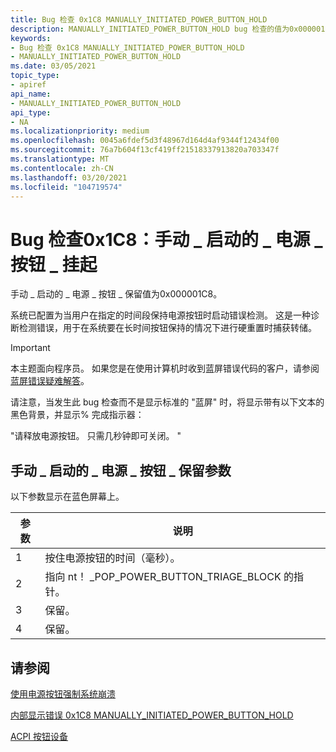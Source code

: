 ```yaml
---
title: Bug 检查 0x1C8 MANUALLY_INITIATED_POWER_BUTTON_HOLD
description: MANUALLY_INITIATED_POWER_BUTTON_HOLD bug 检查的值为0x000001CE。 系统已配置为在用户按住电源按钮时启动错误检测。
keywords:
- Bug 检查 0x1C8 MANUALLY_INITIATED_POWER_BUTTON_HOLD
- MANUALLY_INITIATED_POWER_BUTTON_HOLD
ms.date: 03/05/2021
topic_type:
- apiref
api_name:
- MANUALLY_INITIATED_POWER_BUTTON_HOLD
api_type:
- NA
ms.localizationpriority: medium
ms.openlocfilehash: 0045a6fdef5d3f48967d164d4af9344f12434f00
ms.sourcegitcommit: 76a7b604f13cf419ff21518337913820a703347f
ms.translationtype: MT
ms.contentlocale: zh-CN
ms.lasthandoff: 03/20/2021
ms.locfileid: "104719574"
---
```

# <a name="bug-check-0x1c8-manually_initiated_power_button_hold"></a>Bug 检查0x1C8：手动 \_ 启动的 \_ 电源 \_ 按钮 \_ 挂起

手动 \_ 启动的 \_ 电源 \_ 按钮 \_ 保留值为0x000001C8。

系统已配置为当用户在指定的时间段保持电源按钮时启动错误检测。  这是一种诊断检测错误，用于在系统要在长时间按钮保持的情况下进行硬重置时捕获转储。

> [!IMPORTANT]
> 本主题面向程序员。 如果您是在使用计算机时收到蓝屏错误代码的客户，请参阅[蓝屏错误疑难解答](https://www.windows.com/stopcode)。

请注意，当发生此 bug 检查而不是显示标准的 "蓝屏" 时，将显示带有以下文本的黑色背景，并显示% 完成指示器：

"请释放电源按钮。 只需几秒钟即可关闭。 "

## <a name="manually_initiated_power_button_hold-parameters"></a>手动 \_ 启动的 \_ 电源 \_ 按钮 \_ 保留参数

以下参数显示在蓝色屏幕上。

参数 | 说明
|---------|--------------|
1 | 按住电源按钮的时间（毫秒）。
2 | 指向 nt！ _POP_POWER_BUTTON_TRIAGE_BLOCK 的指针。
3 | 保留。
4 | 保留。

## <a name="see-also"></a>请参阅

[使用电源按钮强制系统崩溃](forcing-a-system-crash-with-the-power-button.md)

[内部显示错误 0x1C8 MANUALLY_INITIATED_POWER_BUTTON_HOLD](https://channel9.msdn.com/Shows/Inside/0x1C8)

[ACPI 按钮设备](../hid/acpi-button-device.md)